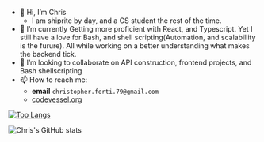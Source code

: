  
- 👋 Hi, I’m Chris
  - I am shiprite by day, and a CS student the rest of the time.
- 🌱 I’m currently Getting more proficient with React, and Typescript. Yet I still have a love for Bash, and shell scripting(Automation, and scalabillity is the furure). All while working on a better understanding what makes the backend tick.
- 💞️ I’m looking to collaborate on API construction, frontend projects, and Bash shellscripting
- 📫 How to reach me:
  - **email** `christopher.forti.79@gmail.com`   
  - [codevessel.org](https://codevessel.org)

[![Top Langs](https://github-readme-stats.vercel.app/api/top-langs/?username=ChrisForti)](https://github.com/anuraghazra/github-readme-stats)    

![Chris's GitHub stats](https://github-readme-stats.vercel.app/api?username=ChrisForti&show_icons=true&theme=radical)



<!---
ChrisForti/ChrisForti is a ✨ special ✨ repository because its `README.md` (this file) appears on your GitHub profile.
You can click the Preview link to take a look at your changes.
--->
